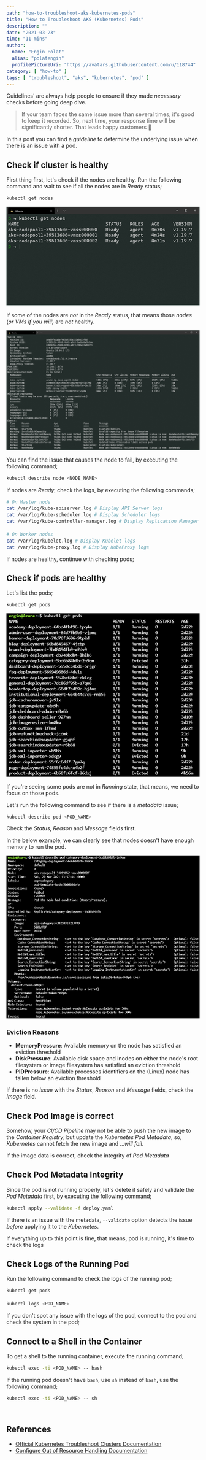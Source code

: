 ```yaml
---
path: "how-to-troubleshoot-aks-kubernetes-pods"
title: "How to Troubleshoot AKS (Kubernetes) Pods"
description: ""
date: "2021-03-23"
time: "11 mins"
author:
  name: "Engin Polat"
  alias: "polatengin"
  profilePictureUri: "https://avatars.githubusercontent.com/u/118744"
category: [ "how-to" ]
tags: [ "troubleshoot", "aks", "kubernetes", "pod" ]
---
```

Guidelines' are always help people to ensure if they made _necessary_ checks before going deep dive.

> If your team faces the same issue more than several times, it's good to keep it recorded. So, next time, your response time will be significantly shorter. That leads happy customers 🥳

In this post you can find a _guideline_ to determine the underlying issue when there is an issue with a pod.

## Check if cluster is healthy

First thing first, let's check if the nodes are healthy. Run the following command and wait to see if all the nodes are in _Ready_ status;

```bash
kubectl get nodes
```

![Terminal kubectl get nodes command screenshot](../_static/assets/2021/03/troubleshoot-aks-0.png)

If some of the nodes are _not_ in the _Ready_ status, that means those _nodes_ (_or VMs if you will_) are _not_ healthy.

![Terminal kubectl describe node command screenshot](../_static/assets/2021/03/troubleshoot-aks-1.png)

You can find the issue that causes the node to fail, by executing the following command;

```bash
kubectl describe node <NODE_NAME>
```

If nodes are _Ready_, check the logs, by executing the following commands;

```bash
# On Master node
cat /var/log/kube-apiserver.log # Display API Server logs
cat /var/log/kube-scheduler.log # Display Scheduler logs
cat /var/log/kube-controller-manager.log # Display Replication Manager logs

# On Worker nodes
cat /var/log/kubelet.log # Display Kubelet logs
cat /var/log/kube-proxy.log # Display KubeProxy logs
```

If nodes are healthy, continue with checking pods;

## Check if pods are healthy

Let's list the pods;

```bash
kubectl get pods
```

![Terminal kubectl get pods command screenshot](../_static/assets/2021/03/troubleshoot-aks-2.png)

If you're seeing some pods are not in _Running_ state, that means, we need to focus on those pods.

Let's run the following command to see if there is a _metadata_ issue;

```bash
kubectl describe pod <POD_NAME>
```

Check the _Status_, _Reason_ and _Message_ fields first.

In the below example, we can clearly see that nodes doesn't have enough memory to run the pod.

![Terminal kubectl describe pod command screenshot](../_static/assets/2021/03/troubleshoot-aks-3.png)

### Eviction Reasons

- **MemoryPressure**: Available memory on the node has satisfied an eviction threshold
- **DiskPressure**: Available disk space and inodes on either the node's root filesystem or image filesystem has satisfied an eviction threshold
- **PIDPressure**: Available processes identifiers on the (Linux) node has fallen below an eviction threshold

If there is no _issue_ with the _Status_, _Reason_ and _Message_ fields, check the _Image_ field.

## Check Pod Image is correct

Somehow, your _CI/CD Pipeline_ may not be able to push the new image to the _Container Registry_, but update the _Kubernetes Pod Metadata_, so, _Kubernetes_ cannot fetch the new image and ..._will fail_.

If the image data is correct, check the integrity of _Pod Metadata_

## Check Pod Metadata Integrity

Since the pod is not running properly, let's delete it safely and validate the _Pod Metadata_ first, by executing the following command;

```bash
kubectl apply --validate -f deploy.yaml
```

If there is an issue with the metadata, `--validate` option detects the issue _before_ applying it to the _Kubernetes_.

If everything up to this point is fine, that means, pod is running, it's time to check the logs

## Check Logs of the Running Pod

Run the following command to check the logs of the running pod;

```bash
kubectl get pods

kubectl logs <POD_NAME>
```

If you don't spot any issue with the logs of the pod, connect to the pod and check the system in the pod;

## Connect to a Shell in the Container

To get a shell to the running container, execute the running command;

```bash
kubectl exec -ti <POD_NAME> -- bash
```

If the running pod doesn't have `bash`, use `sh` instead of `bash`, use the following command;

```bash
kubectl exec -ti <POD_NAME> -- sh
```

<br />

## References

- [Official Kubernetes Troubleshoot Clusters Documentation](https://kubernetes.io/docs/tasks/debug-application-cluster/debug-cluster/)
- [Configure Out of Resource Handling Documentation](https://kubernetes.io/docs/tasks/administer-cluster/out-of-resource/)
